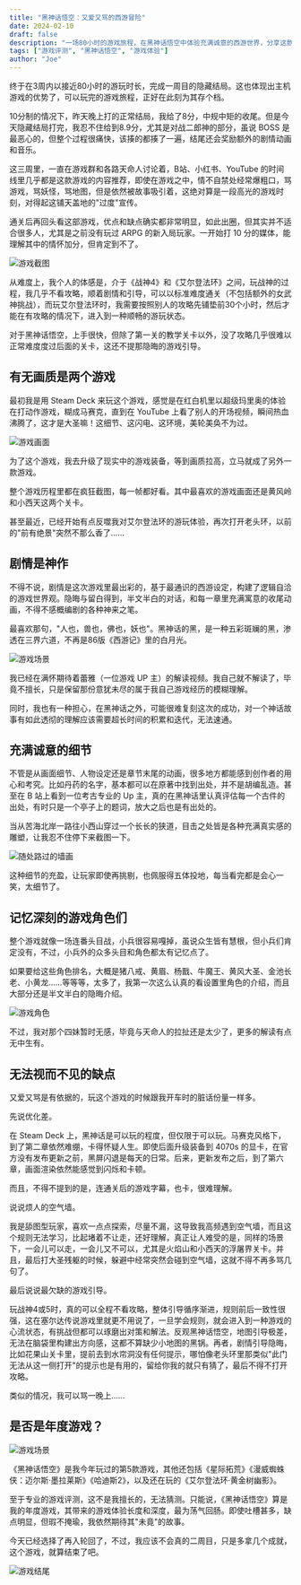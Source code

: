 ```yaml
---
title: "黑神话悟空：又爱又骂的西游冒险"
date: 2024-02-10
draft: false
description: "一场80小时的游戏旅程，在黑神话悟空中体验充满诚意的西游世界，分享这款备受瞩目的国产游戏带来的欢乐与遗憾。"
tags: ["游戏评测", "黑神话悟空", "游戏体验"]
author: "Joe"
---
```


终于在3周内以接近80小时的游玩时长，完成一周目的隐藏结局。这也体现出主机游戏的优势了，可以玩完的游戏旅程，正好在此刻为其存个档。

10分制的情况下，昨天晚上打的正常结局，我给了8分，中规中矩的收尾。但是今天隐藏结局打完，我忍不住给到8.9分，尤其是对战二郎神的部分，虽说 BOSS 是最恶心的，但整个过程很痛快，该揍的都揍了一遍，结尾还会奖励额外的剧情动画和音乐。

这三周里，一直在游戏群和各路天命人讨论着，B站、小红书、YouTube 的时间线里几乎都是这款游戏的内容推荐，即使在游戏之中，情不自禁处经常爆粗口，骂游戏，骂妖怪，骂地图，但是依然被故事吸引着，这绝对算是一段高光的游戏时刻，对得起这铺天盖地的"过度"宣传。

通关后再回头看这部游戏，优点和缺点确实都非常明显，如此出圈，但其实并不适合很多人，尤其是之前没有玩过 ARPG 的新入局玩家。一开始打 10 分的媒体，能理解其中的情怀加分，但肯定到不了。

![游戏截图](/images/posts/black-myth-wukong-review/2358720_20240911210601_1.webp)

从难度上，我个人的体感是，介于《战神4》和《艾尔登法环》之间，玩战神的过程，我几乎不看攻略，顺着剧情和引导，可以以标准难度通关（不包括额外的女武神挑战），而玩艾尔登法环时，我需要按照别人的攻略先铺垫前30个小时，然后才能在有攻略的情况下，进入到一种顺畅的游玩状态。

对于黑神话悟空，上手很快，但除了第一关的教学关卡以外，没了攻略几乎很难以正常难度度过后面的关卡，这还不提那隐晦的游戏引导。

## 有无画质是两个游戏

最初我是用 Steam Deck 来玩这个游戏，感觉是在红白机里以超级玛里奥的体验在打动作游戏，糊成马赛克，直到在 YouTube 上看了别人的开场视频，瞬间热血沸腾了，这才是大圣嘛！这细节、这闪电、这环境，美轮美奂不为过。

![游戏画面](/images/posts/black-myth-wukong-review/2358720_20240911221950_1.webp)

为了这个游戏，我去升级了现实中的游戏装备，等到画质拉高，立马就成了另外一款游戏。

整个游戏历程里都在疯狂截图，每一帧都好看。其中最喜欢的游戏画面还是黄风岭和小西天这两个关卡。

甚至最近，已经开始有点反噬我对艾尔登法环的游玩体验，再次打开老头环，以前的"前有绝景"突然不那么香了……

## 剧情是神作

不得不说，剧情是这次游戏里最出彩的，基于最通识的西游设定，构建了逻辑自洽的游戏世界观。隐晦与留白得到，半文半白的对话，和每一章里充满寓意的收尾动画，不得不感概编剧的各种神来之笔。

最喜欢那句，"人也，兽也，佛也，妖也"。黑神话的黑，是一种五彩斑斓的黑，渗透在三界六道，不再是86版《西游记》里的白月光。

![游戏场景](/images/posts/black-myth-wukong-review/2358720_20240825121216_1.webp)

我已经在满怀期待着蕾雅（一位游戏 UP 主）的解读视频。我自己就不解读了，毕竟不擅长，只是保留那份意犹未尽的属于我自己游戏经历的模糊理解。

同时，我也有一种担心，在黑神话之外，可能很难复刻这次的成功，对一个神话故事有如此透彻的理解应该需要超长时间的积累和迭代，无法速通。

## 充满诚意的细节

不管是从画面细节、人物设定还是章节末尾的动画，很多地方都能感到创作者的用心和考究。比如丹药的名字，基本都可以在原著中找到出处，并不是胡编乱造。甚至在 B 站上看到一位考古专业的 Up 主，真的在黑神话里认真评估每一个古件的出处，有时只是一个亭子上的题词，放大之后也是有出处的。

当从苦海北岸一路往小西山穿过一个长长的狭道，目击之处皆是各种充满真实感的雕塑，让我忍不住停下来截图一下。

![随处路过的墙画](/images/posts/black-myth-wukong-review/2358720_20240915221444_1.webp)

这种细节的充盈，让玩家即使再挑剔，也佩服得五体投地，每当看完都是会心一笑，太细节了。

## 记忆深刻的游戏角色们

整个游戏就像一场连番头目战，小兵很容易嘎掉，虽说众生皆有慧根，但小兵们肯定没有，不过，小兵外的众多头目和角色都太有记忆点了。

如果要给这些角色排名，大概是猪八戒、黄眉、杨戬、牛魔王、黄风大圣、金池长老、小黄龙……等等等，太多了，我第一次这么认真的看设置里角色的介绍，而且大部分还是半文半白的隐晦介绍。

![游戏角色](/images/posts/black-myth-wukong-review/2358720_20240831012709_1.webp)

不过，我对那个四妹暂时无感，毕竟与天命人的拉扯还是太少了，更多的解读有点无中生有。

## 无法视而不见的缺点

又爱又骂是有依据的，玩这个游戏的时候跟我开车时的脏话份量一样多。

先说优化差。

在 Steam Deck 上，黑神话是可以玩的程度，但仅限于可以玩。马赛克风格下，到了第二章依然难绷，卡得怀疑人生。即使后面升级装备到 4070s 的显卡，在官方没有发布更新之前，黑屏闪退是每天的日常。后来，更新发布之后，到了第六章，画面渲染依然能感觉到闪烁和卡顿。

而且，不得不提到的是，连通关后的游戏字幕，也卡，很难理解。

说说烦人的空气墙。

我是舔图型玩家，喜欢一点点探索，尽量不漏，这导致我高频遇到空气墙，而且这个规则无法学习，比起堵着不让走，还好理解，真正让人难受的是，同样的场景下，一会儿可以走，一会儿又不可以，尤其是火焰山和小西天的浮屠界关卡。并且，最后打大圣残躯的时候，躲避中经常突然会碰到空气墙，这就不得不再多骂几句了。

最后说说最欠缺的游戏引导。

玩战神4或5时，真的可以全程不看攻略，整体引导循序渐进，规则前后一致性很强，这在塞尔达传说游戏里就更不用说了，一旦学会规则，就会进入到一种游戏的心流状态，有挑战但都可以琢磨出对策和解法。反观黑神话悟空，地图引导极差，无法在脑袋里构建出方向感，这都不算缺少小地图的黑锅。再者，剧情引导隐晦，比如花果山关卡里，提前去到水帘洞没有任何提示，哪怕像老头环里那类似"此门无法从这一侧打开"的提示也是有用的，留给你我的就只有猜了，最后不得不打开攻略。

类似的情况，我可以骂一晚上……

## 是否是年度游戏？

![游戏场景](/images/posts/black-myth-wukong-review/2358720_20240911222005_1.webp)

《黑神话悟空》是我今年玩过的第5款游戏，其他还包括《星际拓荒》《漫威蜘蛛侠：迈尔斯·墨拉莱斯》《哈迪斯2》，以及还在玩的《艾尔登法环·黄金树幽影》。

至于专业的游戏评测，这不是我擅长的，无法猜测。只能说，《黑神话悟空》算是我的年度游戏，其带来的游戏体验长度和深度，最为荡气回肠。即使吐槽甚多，缺点明显，但瑕不掩瑜，我依然期待其"未竟"的故事。

今天已经选择了再入轮回了，不过，我应该不会真的二周目，只是多拿几个成就，这个游戏，就算结束了吧。

![游戏结尾](/images/posts/black-myth-wukong-review/2358720_20240911221404_1.webp) 